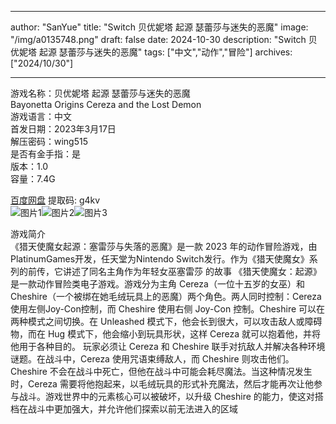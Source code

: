 
---
author: "SanYue"
title: "Switch 贝优妮塔 起源 瑟蕾莎与迷失的恶魔"
image: "/img/a0135748.png"
draft: false
date: 2024-10-30
description: "Switch 贝优妮塔 起源 瑟蕾莎与迷失的恶魔"
tags: ["中文","动作","冒险"]
archives: ["2024/10/30"]

---

游戏名称：贝优妮塔 起源 瑟蕾莎与迷失的恶魔   
Bayonetta Origins Cereza and the Lost Demon    
游戏语言：中文  
首发日期：2023年3月17日  
解压密码：wing515  
是否有金手指：是  
版本：1.0   
容量：7.4G

[百度网盘](https://pan.baidu.com/s/17hGgmZWoLvKRfbX6qAcwDg) 提取码: g4kv  
![图片1](/img/b9d615b6.jpg)![图片2](/img/aaa4910a.jpg)![图片3](/img/3KXNlJ2dlo3Y1d4.jpg)  

游戏简介  
《猎天使魔女起源：塞雷莎与失落的恶魔》是一款 2023 年的动作冒险游戏，由PlatinumGames开发，任天堂为Nintendo Switch发行。作为《猎天使魔女》系列的前传，它讲述了同名主角作为年轻女巫塞雷莎 的故事
《猎天使魔女：起源》是一款动作冒险类电子游戏。游戏分为主角 Cereza（一位十五岁的女巫）和 Cheshire（一个被绑在她毛绒玩具上的恶魔）两个角色。两人同时控制：Cereza 使用左侧Joy-Con控制，而 Cheshire 使用右侧 Joy-Con 控制。Cheshire 可以在两种模式之间切换。在 Unleashed 模式下，他会长到很大，可以攻击敌人或障碍物，而在 Hug 模式下，他会缩小到玩具形状，这样 Cereza 就可以抱着他，并将他用于各种目的。
玩家必须让 Cereza 和 Cheshire 联手对抗敌人并解决各种环境谜题。在战斗中，Cereza 使用咒语束缚敌人，而 Cheshire 则攻击他们。Cheshire 不会在战斗中死亡，但他在战斗中可能会耗尽魔法。当这种情况发生时，Cereza 需要将他抱起来，以毛绒玩具的形式补充魔法，然后才能再次让他参与战斗。游戏世界中的元素核心可以被破坏，以升级 Cheshire 的能力，使这对搭档在战斗中更加强大，并允许他们探索以前无法进入的区域
